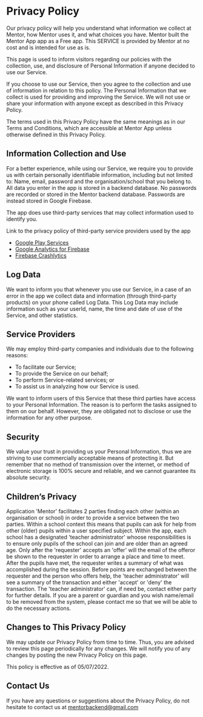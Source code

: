 # Privacy Policy

Our privacy policy will help you understand what information we collect at Mentor, how Mentor uses it, and what choices you have. Mentor built the Mentor App app as a Free app. This SERVICE is provided by Mentor at no cost and is intended for use as is.

This page is used to inform visitors regarding our policies with the collection, use, and disclosure of Personal Information if anyone decided to use our Service.

If you choose to use our Service, then you agree to the collection and use of information in relation to this policy. The Personal Information that we collect is used for providing and improving the Service. We will not use or share your information with anyone except as described in this Privacy Policy.

The terms used in this Privacy Policy have the same meanings as in our Terms and Conditions, which are accessible at Mentor App unless otherwise defined in this Privacy Policy.

## Information Collection and Use

For a better experience, while using our Service, we require you to provide us with certain personally identifiable information, including but not limited to:
Name, email, password and the organisation/school that you belong to.
All data you enter in the app is stored in a backend database. No passwords are recorded or stored in the Mentor backend database. Passwords are instead stored in Google Firebase. 

The app does use third-party services that may collect information used to identify you.

Link to the privacy policy of third-party service providers used by the app

*   [Google Play Services](https://www.google.com/policies/privacy/)
*   [Google Analytics for Firebase](https://firebase.google.com/policies/analytics)
*   [Firebase Crashlytics](https://firebase.google.com/support/privacy/)


## Log Data

We want to inform you that whenever you use our Service, in a case of an error in the app we collect data and information (through third-party products) on your phone called Log Data. This Log Data may include information such as your userId, name, the time and date of use of the Service, and other statistics.

## Service Providers

We may employ third-party companies and individuals due to the following reasons:

* To facilitate our Service;
* To provide the Service on our behalf;
* To perform Service-related services; or
* To assist us in analyzing how our Service is used.

We want to inform users of this Service that these third parties have access to your Personal Information. The reason is to perform the tasks assigned to them on our behalf. However, they are obligated not to disclose or use the information for any other purpose.

## Security

We value your trust in providing us your Personal Information, thus we are striving to use commercially acceptable means of protecting it. But remember that no method of transmission over the internet, or method of electronic storage is 100% secure and reliable, and we cannot guarantee its absolute security.


## Children’s Privacy

Application 'Mentor' facilitates 2 parties finding each other (within an organisation or school) in order to provide a service between the two parties. Within a school context this means that pupils can ask for help from other (older) pupils within a user specified subject. Within the app, each school has a designated 'teacher administrator' whoose responsibilities is to ensure only pupils of the school can join and are older than an agreed age. 
Only after the 'requester' accepts an 'offer' will the email of the offeror be shown to the requester in order to arrange a place and time to meet. 
After the pupils have met, the requester writes a summary of what was accomplished during the session. Before points are exchanged between the requester and the person who offers help, the 'teacher administrator' will see a summary of the transaction and either 'accept' or 'deny' the transaction. The 'teacher administrator' can, if need be, contact either party for further details. 
If you are a parent or guardian and you wish name/email to be removed from the system, please contact me so that we will be able to do the necessary actions.

## Changes to This Privacy Policy

We may update our Privacy Policy from time to time. Thus, you are advised to review this page periodically for any changes. We will notify you of any changes by posting the new Privacy Policy on this page.

This policy is effective as of 05/07/2022.

## Contact Us

If you have any questions or suggestions about the Privacy Policy, do not hesitate to contact us at mentorbackend@gmail.com


 
